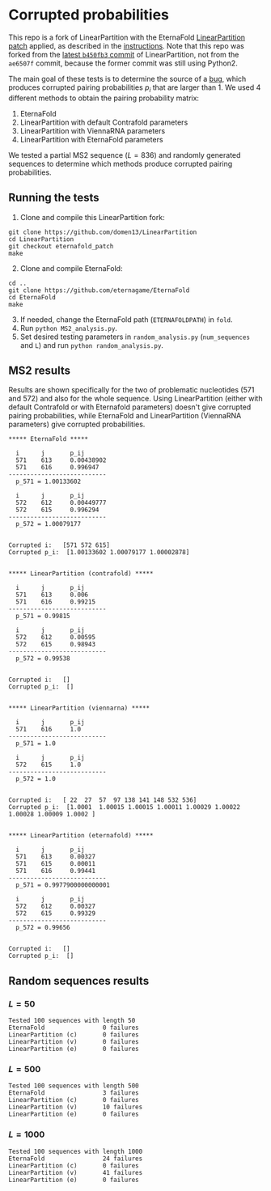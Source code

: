 # Corrupted probabilities

This repo is a fork of LinearPartition with the EternaFold [LinearPartition patch](https://github.com/eternagame/EternaFold/blob/master/LinearPartition-E.patch) applied, as described in the [instructions](https://github.com/eternagame/EternaFold/blob/master/README_LinearFold-E_patch.md). Note that this repo was forked from the [latest `b450fb3` commit](https://github.com/LinearFold/LinearPartition/commit/b450fb3e63189073b68d385589035f992080aa3a) of LinearPartition, not from the `ae6507f` commit, because the former commit was still using Python2.

The main goal of these tests is to determine the source of a [bug](https://github.com/eternagame/EternaFold/issues/2), which produces corrupted pairing probabilities $p_i$ that are larger than 1. We used 4 different methods to obtain the pairing probability matrix:

1. EternaFold
2. LinearPartition with default Contrafold parameters
2. LinearPartition with ViennaRNA parameters
2. LinearPartition with EternaFold parameters

We tested a partial MS2 sequence ($L=836$) and randomly generated sequences to determine which methods produce corrupted pairing probabilities.

## Running the tests
1. Clone and compile this LinearPartition fork:
````
git clone https://github.com/domen13/LinearPartition
cd LinearPartition
git checkout eternafold_patch
make
````
2. Clone and compile EternaFold:
````
cd ..
git clone https://github.com/eternagame/EternaFold
cd EternaFold
make
````

3. If needed, change the EternaFold path (`ETERNAFOLDPATH`) in `fold`.
5. Run `python MS2_analysis.py`.
5. Set desired testing parameters in `random_analysis.py` (`num_sequences` and `L`) and run `python random_analysis.py`.


## MS2 results

Results are shown specifically for the two of problematic nucleotides (571 and 572) and also for the whole sequence. Using LinearPartition (either with default Contrafold or with Eternafold parameters) doesn't give corrupted pairing probabilities, while EternaFold and LinearPartition (ViennaRNA parameters) give corrupted probabilities.

````
***** EternaFold *****

  i      j       p_ij
  571    613     0.00438902
  571    616     0.996947
---------------------------
  p_571 = 1.00133602 

  i      j       p_ij
  572    612     0.00449777
  572    615     0.996294
---------------------------
  p_572 = 1.00079177 


Corrupted i:   [571 572 615]
Corrupted p_i:  [1.00133602 1.00079177 1.00002878] 


***** LinearPartition (contrafold) *****

  i      j       p_ij
  571    613     0.006
  571    616     0.99215
---------------------------
  p_571 = 0.99815 

  i      j       p_ij
  572    612     0.00595
  572    615     0.98943
---------------------------
  p_572 = 0.99538 


Corrupted i:   []
Corrupted p_i:  [] 


***** LinearPartition (viennarna) *****

  i      j       p_ij
  571    616     1.0
---------------------------
  p_571 = 1.0 

  i      j       p_ij
  572    615     1.0
---------------------------
  p_572 = 1.0 


Corrupted i:   [ 22  27  57  97 138 141 148 532 536]
Corrupted p_i:  [1.0001  1.00015 1.00015 1.00011 1.00029 1.00022 1.00028 1.00009 1.0002 ] 


***** LinearPartition (eternafold) *****

  i      j       p_ij
  571    613     0.00327
  571    615     0.00011
  571    616     0.99441
---------------------------
  p_571 = 0.9977900000000001 

  i      j       p_ij
  572    612     0.00327
  572    615     0.99329
---------------------------
  p_572 = 0.99656 


Corrupted i:   []
Corrupted p_i:  [] 
````

## Random sequences results

### $L=50$
````
Tested 100 sequences with length 50
EternaFold                0 failures
LinearPartition (c)       0 failures
LinearPartition (v)       0 failures
LinearPartition (e)       0 failures
````

### $L=500$
````
Tested 100 sequences with length 500
EternaFold                3 failures
LinearPartition (c)       0 failures
LinearPartition (v)       10 failures
LinearPartition (e)       0 failures
````

### $L=1000$
````
Tested 100 sequences with length 1000
EternaFold                24 failures
LinearPartition (c)       0 failures
LinearPartition (v)       41 failures
LinearPartition (e)       0 failures
````